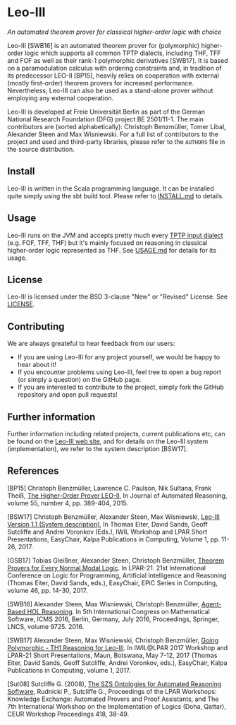 Leo-III
========
*An automated theorem prover for classical higher-order logic with choice*

Leo-III [SWB16] is an automated theorem prover for (polymorphic) higher-order logic which supports all common TPTP dialects, including THF, TFF and FOF as well as their rank-1 polymorphic derivatives [SWB17]. 
It is based on a paramodulation calculus with ordering constraints and, in tradition of its predecessor LEO-II [BP15], heavily relies on cooperation with external (mostly first-order) theorem provers for increased performance. Nevertheless, Leo-III can also be used as a stand-alone prover without employing any external cooperation.

Leo-III is developed at Freie Universität Berlin as part of the German National Research Foundation (DFG) project BE 2501/11-1. The main contributors are (sorted alphabetically): Christoph Benzmüller, Tomer Libal, Alexander Steen and Max Wisniewski. For a full list of contributors to the project and used and third-party libraries, please refer to the `AUTHORS` file in the source distribution.

## Install
Leo-III is written in the Scala programming language. It can be installed quite simply using the sbt build tool. Please refer to [INSTALL.md](INSTALL.md) to details.

## Usage
Leo-III runs on the JVM and accepts pretty much every [TPTP input dialect](http://www.cs.miami.edu/~tptp/TPTP/TR/TPTPTR.shtml) (e.g. FOF, TFF, THF) but it's mainly focused on reasoning in classical higher-order logic represented as THF. See [USAGE.md](USAGE.md) for details for its usage.

## License
Leo-III is licensed under the BSD 3-clause "New" or "Revised" License. See [LICENSE](LICENSE).

## Contributing
We are always greateful to hear feedback from our users:

- If you are using Leo-III for any project yourself, we would be happy to hear about it! 
- If you encounter problems using Leo-III, feel tree to open a bug report (or simply a question) on the GitHub page.
- If you are interested to contribute to the project, simply fork the GitHub repository and open pull requests!

## Further information
Further information including related projects, current publications etc, can be found on the [Leo-III web site](http://www.inf.fu-berlin.de/~lex/leo3), and for details on the Leo-III system (implementation), we refer to the system description [BSW17].

## References

[BP15] 	Christoph Benzmüller, Lawrence C. Paulson, Nik Sultana, Frank Theiß, [The Higher-Order Prover LEO-II](http://dx.doi.org/10.1007/s10817-015-9348-y), In Journal of Automated Reasoning, volume 55, number 4, pp. 389-404, 2015.

[BSW17] Christoph Benzmüller, Alexander Steen, Max Wisniewski, [Leo-III Version 1.1 (System description)](https://doi.org/10.29007/grmx), In Thomas Eiter, David Sands, Geoff Sutcliffe and Andrei Voronkov (Eds.), IWIL Workshop and LPAR Short Presentations, EasyChair, Kalpa Publications in Computing, Volume 1, pp. 11-26, 2017.

[GSB17] Tobias Gleißner, Alexander Steen, Christoph Benzmüller, [Theorem Provers for Every Normal Modal Logic](https://doi.org/10.29007/jsb9). In LPAR-21. 21st International Conference on Logic for Programming, Artificial Intelligence and Reasoning (Thomas Eiter, David Sands, eds.), EasyChair, EPiC Series in Computing, volume 46, pp. 14-30, 2017.

[SWB16] Alexander Steen, Max Wisniewski, Christoph Benzmüller, [Agent-Based HOL Reasoning](http://dx.doi.org/10.1007/978-3-319-42432-3_10). In 5th International Congress on Mathematical Software, ICMS 2016, Berlin, Germany, July 2016, Proceedings, Springer, LNCS, volume 9725. 2016.

[SWB17] Alexander Steen, Max Wisniewski, Christoph Benzmüller, [Going Polymorphic - TH1 Reasoning for Leo-III](https://doi.org/10.29007/jgkw). In IWIL@LPAR 2017 Workshop and LPAR-21 Short Presentations, Maun, Botswana, May 7-12, 2017 (Thomas Eiter, David Sands, Geoff Sutcliffe, Andrei Voronkov, eds.), EasyChair, Kalpa Publications in Computing, volume 1, 2017.

[Sut08] Sutcliffe G. (2008), [The SZS Ontologies for Automated Reasoning Software](http://www.cs.miami.edu/home/geoff/Papers/Conference/2008_Sut08_KEAPPA-38-49.pdf),
    Rudnicki P., Sutcliffe G., Proceedings of the LPAR Workshops: Knowledge 
    Exchange: Automated Provers and Proof Assistants, and The 7th International 
    Workshop on the Implementation of Logics (Doha, Qattar), CEUR Workshop 
    Proceedings 418, 38-49.
    

